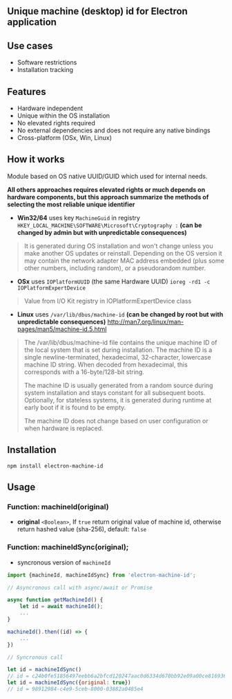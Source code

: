 ## Unique machine (desktop) id for Electron application

## Use cases
- Software restrictions
- Installation tracking

## Features
- Hardware independent
- Unique within the OS installation
- No elevated rights required
- No external dependencies and does not require any native bindings
- Cross-platform (OSx, Win, Linux)

## How it works

Module based on OS native UUID/GUID which used for internal needs.

**All others approaches requires elevated rights or much depends on hardware components, but this approach summarize the methods of selecting the most reliable unique identifier**

- **Win32/64** uses key ```MachineGuid``` in registry
```HKEY_LOCAL_MACHINE\SOFTWARE\Microsoft\Cryptography :``` **(can be changed by admin but with unpredictable consequences)**
>   It is generated during OS installation and won't change unless you make another OS
>   updates or reinstall. Depending on the OS version it may contain the network adapter
>   MAC address embedded (plus some other numbers, including random), or a pseudorandom number.

- **OSx** uses ```IOPlatformUUID``` (the same Hardware UUID)
``` ioreg -rd1 -c IOPlatformExpertDevice ```
>   Value from I/O Kit registry in IOPlatformExpertDevice class

- **Linux** uses ```/var/lib/dbus/machine-id``` **(can be changed by root but with unpredictable consequences)**
http://man7.org/linux/man-pages/man5/machine-id.5.html
>   The /var/lib/dbus/machine-id file contains the unique machine ID of the local
>   system that is set during installation. The machine ID is a single
>   newline-terminated, hexadecimal, 32-character, lowercase machine ID
>   string. When decoded from hexadecimal, this corresponds with a
>   16-byte/128-bit string.
>
>   The machine ID is usually generated from a random source during
>   system installation and stays constant for all subsequent boots.
>   Optionally, for stateless systems, it is generated during runtime at
>   early boot if it is found to be empty.
>
>   The machine ID does not change based on user configuration or when
>   hardware is replaced.


## Installation
```
npm install electron-machine-id
```

## Usage
### Function: machineId(original)
- **original** ```<Boolean>```, If ```true``` return original value of machine id, otherwise return hashed value (sha-256), default: ```false```

### Function: machineIdSync(original);
- syncronous version of ```machineId```

```js
import {machineId, machineIdSync} from 'electron-machine-id';

// Asyncronous call with async/await or Promise

async function getMachineId() {
    let id = await machineId();
    ...
}

machineId().then((id) => {
    ...
})

// Syncronous call

let id = machineIdSync()
// id = c24b0fe51856497eebb6a2bfcd120247aac0d6334d670bb92e09a00ce8169365
let id = machineIdSync({original: true})
// id = 98912984-c4e9-5ceb-8000-03882a0485e4
```

